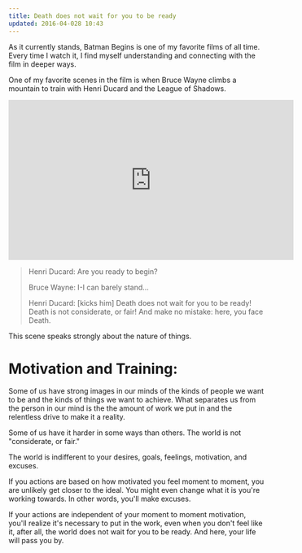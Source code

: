 ```yaml
---
title: Death does not wait for you to be ready
updated: 2016-04-028 10:43
---
```


As it currently stands, Batman Begins is one of my favorite films of all time. Every time I watch it, I find myself understanding and connecting with the film in deeper ways.

One of my favorite scenes in the film is when Bruce Wayne climbs a mountain to train with Henri Ducard and the League of Shadows.

<iframe width="560" height="315" src="https://www.youtube.com/embed/C33pdX1meX4" frameborder="0" allowfullscreen></iframe>

> Henri Ducard: Are you ready to begin? 
>
> Bruce Wayne: I-I can barely stand... 
>
> Henri Ducard: [kicks him] Death does not wait for you to be ready! Death is not considerate, or fair! And make no mistake: here, you face Death. 

This scene speaks strongly about the nature of things.

# Motivation and Training:

Some of us have strong images in our minds of the kinds of people we want to be and the kinds of things we want to achieve. What separates us from the person in our mind is the the amount of work we put in and the relentless drive to make it a reality.

Some of us have it harder in some ways than others. The world is not "considerate, or fair." 

The world is indifferent to your desires, goals, feelings, motivation, and excuses.

If you actions are based on how motivated you feel moment to moment, you are unlikely get closer to the ideal. You might even change what it is you're working towards. In other words, you'll make excuses. 

If your actions are independent of your moment to moment motivation, you'll realize it's necessary to put in the work, even when you don't feel like it, after all, the world does not wait for you to be ready. And here, your life will pass you by.  
